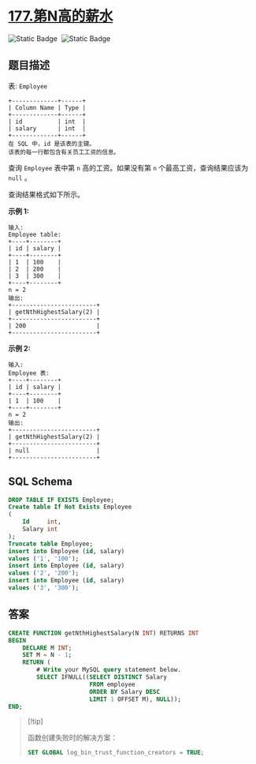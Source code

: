 # [177.第N高的薪水](https://leetcode.cn/problems/nth-highest-salary/)

<div style="display:flex;">
  <img style="margin-right: 8px;" alt="Static Badge" src="https://img.shields.io/badge/%E9%9A%BE%E5%BA%A6-%E4%B8%AD%E7%AD%89-%23f5b900?style=flat">
  <img style="margin-right: 8px;" alt="Static Badge" src="https://img.shields.io/badge/%E6%95%B0%E6%8D%AE%E5%BA%93-%23b1b3b8?style=flat">
</div>

## 题目描述

表: `Employee`

```
+-------------+------+
| Column Name | Type |
+-------------+------+
| id          | int  |
| salary      | int  |
+-------------+------+
在 SQL 中，id 是该表的主键。
该表的每一行都包含有关员工工资的信息。
```

查询 `Employee` 表中第 `n` 高的工资。如果没有第 `n` 个最高工资，查询结果应该为 `null` 。

查询结果格式如下所示。

**示例 1:**

```
输入: 
Employee table:
+----+--------+
| id | salary |
+----+--------+
| 1  | 100    |
| 2  | 200    |
| 3  | 300    |
+----+--------+
n = 2
输出: 
+------------------------+
| getNthHighestSalary(2) |
+------------------------+
| 200                    |
+------------------------+
```

**示例 2:**

```
输入: 
Employee 表:
+----+--------+
| id | salary |
+----+--------+
| 1  | 100    |
+----+--------+
n = 2
输出: 
+------------------------+
| getNthHighestSalary(2) |
+------------------------+
| null                   |
+------------------------+
```

## SQL Schema

```sql
DROP TABLE IF EXISTS Employee;
Create table If Not Exists Employee
(
    Id     int,
    Salary int
);
Truncate table Employee;
insert into Employee (id, salary)
values ('1', '100');
insert into Employee (id, salary)
values ('2', '200');
insert into Employee (id, salary)
values ('3', '300');
```

## 答案

```sql
CREATE FUNCTION getNthHighestSalary(N INT) RETURNS INT
BEGIN
    DECLARE M INT;
    SET M = N - 1;
    RETURN (
        # Write your MySQL query statement below.
        SELECT IFNULL((SELECT DISTINCT Salary
                       FROM employee
                       ORDER BY Salary DESC
                       LIMIT 1 OFFSET M), NULL));
END;
```

>  [!tip]
>
> 函数创建失败时的解决方案：
>
> ```sql
> SET GLOBAL log_bin_trust_function_creators = TRUE;
> ```